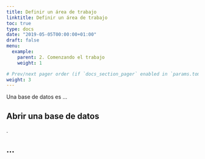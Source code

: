 ```yaml
---
title: Definir un área de trabajo
linktitle: Definir un área de trabajo
toc: true
type: docs
date: "2019-05-05T00:00:00+01:00"
draft: false
menu:
  example:
    parent: 2. Comenzando el trabajo
    weight: 1

# Prev/next pager order (if `docs_section_pager` enabled in `params.toml`)
weight: 3
---
```


Una base de datos es ...

## Abrir una base de datos

.


## ...


